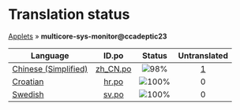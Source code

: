 # Translation status
[Applets](../../README.md) &#187; **multicore-sys-monitor@ccadeptic23**

Language | ID.po | Status | Untranslated
---------|:--:|:------:|:-----------:
[Chinese (Simplified)](../../language-status/zh_CN.md) | [zh_CN.po](po/zh_CN.po) | ![98%](http://progressed.io/bar/98) | [1](untranslated-po/zh_CN.md)
[Croatian](../../language-status/hr.md) | [hr.po](po/hr.po) | ![100%](http://progressed.io/bar/100) | 0
[Swedish](../../language-status/sv.md) | [sv.po](po/sv.po) | ![100%](http://progressed.io/bar/100) | 0
